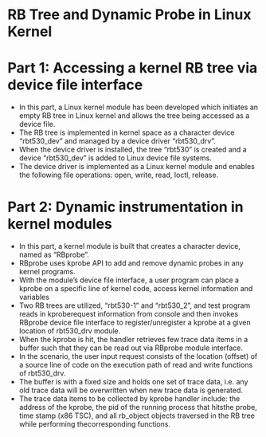 # RB Tree and Dynamic Probe in Linux Kernel

# Part 1: Accessing a kernel RB tree via device file interface
* In this part, a Linux kernel module has been developed which initiates an empty RB tree in Linux kernel and allows the tree being accessed as a device file.
* The RB tree is implemented in kernel space as a character device “rbt530_dev” and managed by a device driver “rbt530_drv”. 
* When the device driver is installed, the tree “rbt530” is created and a device “rbt530_dev” is added to Linux device file systems. 
* The device driver is implemented as a Linux kernel module and enables the following file operations: open, write, read, Ioctl, release.

# Part 2: Dynamic instrumentation in kernel modules
* In this part, a kernel module is built that creates a character device, named as “RBprobe”. 
* RBprobe uses kprobe API to add and remove dynamic probes in any kernel programs. 
* With the module’s device file interface, a user program can place a kprobe on a specific line of kernel code, access kernel information and variables
* Two RB trees are utilized, “rbt530-1” and “rbt530_2”, and test program reads in kproberequest information from console and then invokes RBprobe device file interface to register/unregister a kprobe at a given location of rbt530_drv module. 
* When the kprobe is hit, the handler retrieves few trace data items in a buffer such that they can be read out via RBprobe module interface. 
* In the scenario, the user input request consists of the location (offset) of a source line of code on the execution path of read and write functions of rbt530_drv. 
* The buffer is with a fixed size and holds one set of trace data, i.e. any old trace data will be overwritten when new trace data is generated. 
* The trace data items to be collected by kprobe handler include: the address of the kprobe, the pid of the running process that hitsthe probe, time stamp (x86 TSC), and all rb_object objects traversed in the RB tree while performing thecorresponding functions.
